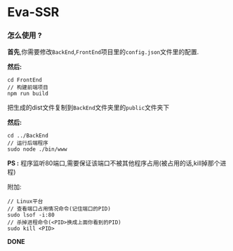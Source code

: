 # Eva-SSR

### 怎么使用 ?

**首先**,你需要修改`BackEnd`,`FrontEnd`项目里的`config.json`文件里的配置.

**然后:**

```shell
cd FrontEnd
// 构建前端项目
npm run build
```

把生成的dist文件复制到`BackEnd`文件夹里的`public`文件夹下

**然后:**

```shell
cd ../BackEnd
// 运行后端程序
sudo node ./bin/www
```

**PS :** 程序监听80端口,需要保证该端口不被其他程序占用(被占用的话,kill掉那个进程)

附加:

```shell
// Linux平台
// 查看端口占用情况命令(记住端口的PID)
sudo lsof -i:80
// 杀掉进程命令(<PID>换成上面你看到的PID)
sudo kill <PID>
```



**DONE**